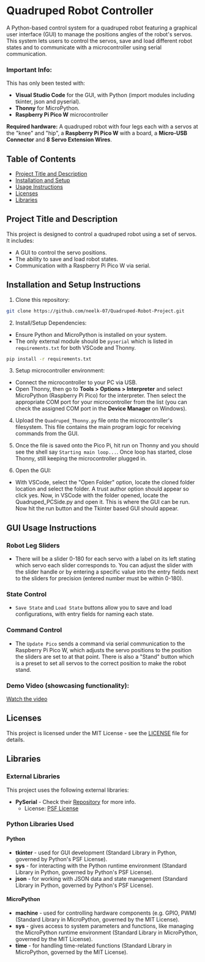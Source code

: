 # Quadruped Robot Controller

A Python-based control system for a quadruped robot featuring a graphical user interface (GUI) to manage the positions angles of the robot's servos. This system lets users to control the servos, save and load different robot states and to communicate with a microcontroller using serial communication.

### Important Info:
This has only been tested with:
- **Visual Studio Code** for the GUI, with Python (import modules including tkinter, json and pyserial).
- **Thonny** for MicroPython.
- **Raspberry Pi Pico W** microcontroller

**Required hardware:** A quadruped robot with four legs each with a servos at the "knee" and "hip", a **Raspberry Pi Pico W** with a board, a **Micro-USB Connector** and **8 Servo Extension Wires**.

## Table of Contents
- [Project Title and Description](#project-title-and-description)
- [Installation and Setup](#installation-and-setup)
- [Usage Instructions](#usage-instructions)
- [Licenses](#licenses)
- [Libraries](#libraries)

## Project Title and Description
This project is designed to control a quadruped robot using a set of servos. It includes:
- A GUI to control the servo positions.
- The ability to save and load robot states.
- Communication with a Raspberry Pi Pico W via serial.

## Installation and Setup Instructions
1. Clone this repository:
```bash
git clone https://github.com/neelk-07/Quadruped-Robot-Project.git
```
2. Install/Setup Dependencies:
- Ensure Python and MicroPython is installed on your system.
- The only external module should be `pyserial` which is listed in `requirements.txt` for both VSCode and Thonny.
```bash
pip install -r requirements.txt
```
3. Setup microcontroller environment:
- Connect the microcontroller to your PC via USB.
- Open Thonny, then go to **Tools > Options > Interpreter** and select MicroPython (Raspberry Pi Pico) for the interpreter. Then select the appropriate COM port for your microcontroller from the list (you can check the assigned COM port in the **Device Manager** on Windows).
  
4. Upload the `Quadruped_Thonny.py` file onto the microcontroller's filesystem. This file contains the main program logic for receiving commands from the GUI.

5. Once the file is saved onto the Pico Pi, hit run on Thonny and you should see the shell say `Starting main loop...`. Once loop has started, close Thonny, still keeping the microcontroller plugged in.

6. Open the GUI:
- With VSCode, select the "Open Folder" option, locate the cloned folder location and select the folder. A trust author option should appear so click yes. Now, in VSCode with the folder opened, locate the Quadruped_PCSide.py and open it. This is where the GUI can be run. Now hit the run button and the Tkinter based GUI should appear.
## GUI Usage Instructions
### Robot Leg Sliders
- There will be a slider 0-180 for each servo with a label on its left stating which servo each slider corresponds to. You can adjust the slider with the slider handle or by entering a specific value into the entry fields next to the sliders for precision (entered number must be within 0-180).
### State Control
- `Save State` and `Load State` buttons allow you to save and load configurations, with entry fields for naming each state.
### Command Control
- The `Update Pico` sends a command via serial communication to the Raspberry Pi Pico W, which adjusts the servo positions to the position the sliders are set to at that point. There is also a "Stand" button which is a preset to set all servos to the correct position to make the robot stand.

### Demo Video (showcasing functionality):
[Watch the video](https://www.youtube.com/shorts/xikzhpxLIr0)

## Licenses
This project is licensed under the MIT License - see the [LICENSE](LICENSE) file for details.

## Libraries
### External Libraries
This project uses the following external libraries:
- **PySerial** - Check their [Repository](https://github.com/pyserial/pyserial) for more info.
  - License: [PSF License](https://opensource.org/license/python-2-0)

### Python Libraries Used
#### Python
- **tkinter** - used for GUI development (Standard Library in Python, governed by Python's PSF License).
- **sys** - for interacting with the Python runtime environment (Standard Library in Python, governed by Python's PSF License).
- **json** - for working with JSON data and state management (Standard Library in Python, governed by Python's PSF License).
#### MicroPython
- **machine** - used for controlling hardware components (e.g. GPIO, PWM) (Standard Library in MicroPython, governed by the MIT License).
- **sys** - gives access to system parameters and functions, like managing the MicroPython runtime environment (Standard Library in MicroPython, governed by the MIT License).
- **time** - for handling time-related functions (Standard Library in MicroPython, governed by the MIT License).
